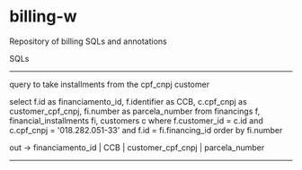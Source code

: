 # billing-w
Repository of billing SQLs and annotations

SQLs

----------------------------------------------------------------------
query to take installments from the cpf_cnpj customer

select f.id as financiamento_id, f.identifier as CCB, c.cpf_cnpj as customer_cpf_cnpj, fi.number as parcela_number from financings f, financial_installments fi, customers c 
    where f.customer_id = c.id and c.cpf_cnpj = '018.282.051-33' and f.id = fi.financing_id order by fi.number
    
out -> financiamento_id | CCB | customer_cpf_cnpj | parcela_number

--------------------------------------------------------------------------------
